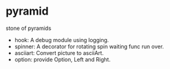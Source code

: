 # pyramid
stone of pyramids

- hook: A debug module using logging.
- spinner: A decorator for rotating spin waiting func run over.
- asciiart: Convert picture to asciiArt.
- option: provide Option, Left and Right.
